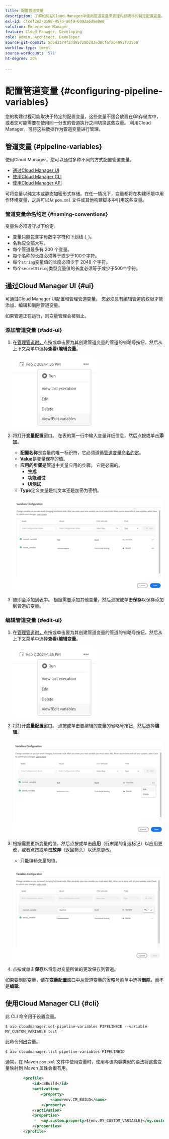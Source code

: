 ```yaml
---
title: 配置管道变量
description: 了解如何在Cloud Manager中使用管道变量来管理内部版本的特定配置变量。
exl-id: cfcef2e2-0590-457d-a0f9-6092a6d9e0e8
solution: Experience Manager
feature: Cloud Manager, Developing
role: Admin, Architect, Developer
source-git-commit: 5d6d3374f2dd95728b2d3ed0cf6fab4092f73568
workflow-type: tm+mt
source-wordcount: '571'
ht-degree: 20%

---
```


# 配置管道变量 {#configuring-pipeline-variables}

您的构建过程可能取决于特定的配置变量，这些变量不适合放置在Git存储库中，或者您可能需要在使用同一分支的管道执行之间切换这些变量。 利用Cloud Manager，可将这些数据作为管道变量进行管理。

## 管道变量 {#pipeline-variables}

使用Cloud Manager，您可以通过多种不同的方式配置管道变量。

* [通过Cloud Manager UI](#ui)
* [使用Cloud Manager CLI](#cli)
* [使用Cloud Manager API](https://developer.adobe.com/experience-cloud/cloud-manager/reference/api/#tag/Variables/operation/getPipelineVariables)

可将变量以纯文本或静态加密形式存储。在任一情况下，变量都将在构建环境中用作环境变量，之后可以从 `pom.xml` 文件或其他构建脚本中引用这些变量。

### 管道变量命名约定 {#naming-conventions}

变量名必须遵守以下约定。

* 变量只能包含字母数字字符和下划线 (`_`)。
* 名称应全部大写。
* 每个管道最多有 200 个变量。
* 每个名称的长度必须等于或少于100个字符。
* 每个`string`变量值的长度必须少于 2048 个字符。
* 每个`secretString`类型变量值的长度必须等于或少于500个字符。

## 通过Cloud Manager UI {#ui}

可通过Cloud Manager UI配置和管理管道变量。 您必须具有编辑管道的权限才能添加、编辑和删除管道变量。

如果管道正在运行，则变量管理会被阻止。

### 添加管道变量 {#add-ui}

1. 在[管理管道时，](/help/implementing/cloud-manager/configuring-pipelines/managing-pipelines.md)点按或单击要为其创建管道变量的管道的省略号按钮，然后从上下文菜单中选择&#x200B;**查看/编辑变量**。

   ![查看/编辑管道变量](/help/implementing/cloud-manager/assets/pipeline-variables-view-edit.png)

1. 将打开&#x200B;**变量配置**&#x200B;窗口。 在表的第一行中输入变量详细信息，然后点按或单击&#x200B;**添加**。

   * **配置名称**&#x200B;是变量的唯一标识符，它必须遵循[管道变量命名约定](#naming-conventions)。
   * **Value**&#x200B;是变量保存的值。
   * **应用的步骤**&#x200B;是管道中变量应用的步骤。 它是必需的。
      * **生成**
      * **功能测试**
      * **UI测试**
   * **Type**&#x200B;定义变量是纯文本还是加密为密钥。

   ![添加变量](/help/implementing/cloud-manager/assets/pipeline-variables-add-variable.png)

1. 随即会添加到表中。 根据需要添加其他变量，然后点按或单击&#x200B;**保存**&#x200B;以保存添加到管道的变量。

### 编辑管道变量 {#edit-ui}

1. 在[管理管道时，](/help/implementing/cloud-manager/configuring-pipelines/managing-pipelines.md)点按或单击要为其创建管道变量的管道的省略号按钮，然后从上下文菜单中选择&#x200B;**查看/编辑变量**。

   ![查看/编辑管道变量](/help/implementing/cloud-manager/assets/pipeline-variables-view-edit.png)

1. 将打开&#x200B;**变量配置**&#x200B;窗口。 点按或单击要编辑的变量的省略号按钮，然后选择&#x200B;**编辑**。

   ![编辑变量](/help/implementing/cloud-manager/assets/pipeline-variables-edit.png)

1. 根据需要更新变量的值，然后点按或单击&#x200B;**应用**（行末尾的复选标记）以应用更改，或者点按或单击&#x200B;**放弃**（返回箭头）以还原更改。

   * 只能编辑变量的值。

   ![编辑变量](/help/implementing/cloud-manager/assets/pipeline-variables-edit-save.png)

1. 点按或单击&#x200B;**保存**&#x200B;以将您对变量所做的更改保存到管道。

如果要删除变量，请在&#x200B;**变量配置**&#x200B;窗口中从管道变量的省略号菜单中选择&#x200B;**删除**，而不是&#x200B;**编辑**。

## 使用Cloud Manager CLI {#cli}

此 CLI 命令用于设置变量。

```shell
$ aio cloudmanager:set-pipeline-variables PIPELINEID --variable MY_CUSTOM_VARIABLE test
```

此命令列出变量。

```shell
$ aio cloudmanager:list-pipeline-variables PIPELINEID
```

通常，在 Maven `pom.xml` 文件中使用变量时，使用与该内容类似的语法将这些变量映射到 Maven 属性会很有用。

```xml
        <profile>
            <id>cmBuild</id>
            <activation>
                <property>
                    <name>env.CM_BUILD</name>
                </property>
            </activation>
            <properties>
                <my.custom.property>${env.MY_CUSTOM_VARIABLE}</my.custom.property> 
            </properties>
        </profile>
```
